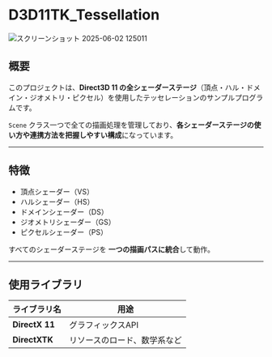 # D3D11TK_Tessellation
![スクリーンショット 2025-06-02 125011](https://github.com/user-attachments/assets/46274253-ac95-44f0-af68-b2b2b333b777)

## 概要

このプロジェクトは、**Direct3D 11 の全シェーダーステージ**（頂点・ハル・ドメイン・ジオメトリ・ピクセル）を使用したテッセレーションのサンプルプログラムです。

`Scene` クラス一つで全ての描画処理を管理しており、**各シェーダーステージの使い方や連携方法を把握しやすい構成**になっています。

---

## 特徴

- 頂点シェーダー（VS）
- ハルシェーダー（HS）
- ドメインシェーダー（DS）
- ジオメトリシェーダー（GS）
- ピクセルシェーダー（PS）

すべてのシェーダーステージを **一つの描画パスに統合**して動作。

---

## 使用ライブラリ

| ライブラリ名       | 用途                             |
|--------------------|----------------------------------|
| **DirectX 11**     | グラフィックスAPI                |
| **DirectXTK**     | リソースのロード、数学系など             |

